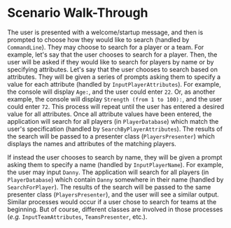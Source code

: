 # Scenario Walk-Through

The user is presented with a welcome/startup message, and then is prompted to choose how they would like to search (handled by `CommandLine`). 
They may choose to search for a player or a team. For example, let's say that the user chooses to search for a player.
Then, the user will be asked if they would like to search for players by name or by specifying attributes.
Let's say that the user chooses to search based on attributes.
They will be given a series of prompts asking them to specify a value for each attribute (handled by `InputPlayerAttributes`).
For example, the console will display `Age:`, and the user could enter `22`. 
Or, as another example, the console will display `Strength (from 1 to 100):`, and the user could enter `72`.
This process will repeat until the user has entered a desired value for all attributes.
Once all attribute values have been entered, the application will search for all players (in `PlayerDatabase`) which match the user's specification (handled by `SearchByPlayerAttributes`).
The results of the search will be passed to a presenter class (`PlayersPresenter`) which displays the names and attributes of the matching players.

If instead the user chooses to search by name, they will be given a prompt asking them to specify a name (handled by `InputPlayerName`).
For example, the user may input `Danny`. 
The application will search for all players (in `PlayerDatabase`) which contain `Danny` somewhere in their name (handled by `SearchForPlayer`).
The results of the search will be passed to the same presenter class (`PlayersPresenter`), and the user will see a similar output. 
Similar processes would occur if a user chose to search for teams at the beginning.
But of course, different classes are involved in those processes (*e.g.* `InputTeamAttributes`, `TeamsPresenter`, etc.).